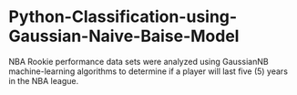 # Python-Classification-using-Gaussian-Naive-Baise-Model
NBA Rookie performance data sets were analyzed using GaussianNB machine-learning algorithms to determine if a player will last five (5) years in the NBA league.
